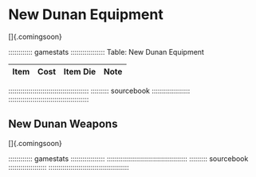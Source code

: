# New Dunan Equipment

[]{.comingsoon}

:::::::::::: gamestats :::::::::::::::::
Table: New Dunan Equipment

| Item | Cost | Item Die | Note |
| :--- | :--: | :------- | :--- |
::::::::::::::::::::::::::::::::::::::::
::::::::: sourcebook :::::::::::::::::::
::::::::::::::::::::::::::::::::::::::::

## New Dunan Weapons

[]{.comingsoon}

:::::::::::: gamestats :::::::::::::::::
::::::::::::::::::::::::::::::::::::::::
::::::::: sourcebook :::::::::::::::::::
::::::::::::::::::::::::::::::::::::::::
